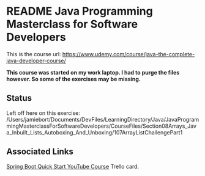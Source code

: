 # README Java Programming Masterclass for Software Developers

This is the course url: https://www.udemy.com/course/java-the-complete-java-developer-course/

**This course was started on my work laptop. I had to purge the files however. So some of the exercises may be missing.**

## Status
Left off here on this exercise: /Users/jamiebort/Documents/DevFiles/LearningDirectory/Java/JavaProgrammingMasterclassForSoftwareDevelopers/CourseFiles/Section08Arrays_Java_Inbuilt_Lists_Autoboxing_And_Unboxing/107ArrayListChallengePart1

## Associated Links
[Spring Boot Quick Start YouTube Course](https://trello.com/c/KUHSH6SS/462-spring-boot-quick-start-youtube-course) Trello card.